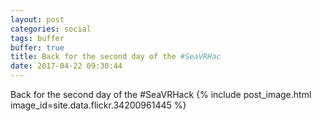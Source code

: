 ```yaml
---
layout: post
categories: social
tags: buffer
buffer: true
title: Back for the second day of the #SeaVRHac
date: 2017-04-22 09:30:44
---
```

Back for the second day of the #SeaVRHack
{% include post_image.html image_id=site.data.flickr.34200961445 %}
